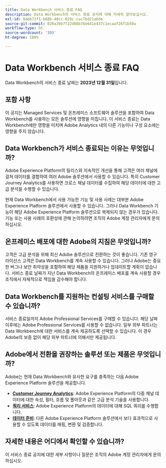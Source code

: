 ```yaml
---
title: Data Workbench 서비스 종료 FAQ
description: Data Workbench의 서비스 종료 공지에 대해 자세히 알아보십시오.
exl-id: 0abb72f1-b68b-48cc-829c-cac7bd21a6de
source-git-commit: 020a39b7f22d08b76e641e437c1ecaaf26f1b50a
workflow-type: ht
source-wordcount: '393'
ht-degree: 100%

---
```


# Data Workbench 서비스 종료 FAQ

Data Workbench의 서비스 종료 날짜는 **2023년 12월 31일**&#x200B;입니다.

## 포함 사항

이 공지는 Managed Services 및 온프레미스 소프트웨어 솔루션을 포함하여 Data Workbench를 사용하는 모든 솔루션에 영향을 미칩니다. 이 서비스 종료는 Data Workbench에만 영향을 미치며 Adobe Analytics 내의 다른 기능이나 구성 요소에는 영향을 주지 않습니다.

## Data Workbench가 서비스 종료되는 이유는 무엇입니까?

Adobe Experience Platform의 릴리스와 지속적인 개선을 통해 고객은 여러 채널에 걸쳐 데이터를 결합하여 여러 Adobe 솔루션에서 사용할 수 있습니다. 특히 Customer Journey Analytics를 사용하면 크로스 채널 데이터를 수집하여 해당 데이터에 대한 고급 분석을 수행할 수 있습니다.

현재 Data Workbench에서 사용 가능한 기능 및 사용 사례는 대부분 Adobe Experience Platform 솔루션에서 사용할 수 있습니다. 그러나 Data Workbench 기능이 해당 Adobe Experience Platform 솔루션으로 복제되지 않는 경우가 있습니다. 기능 또는 사용 사례의 호환성에 관해 논의하려면 조직의 Adobe 계정 관리자에게 문의하십시오.

## 온프레미스 배포에 대한 Adobe의 지침은 무엇입니까?

고객은 고급 분석을 위해 최신 Adobe 솔루션으로 전환하는 것이 좋습니다. 기존 영구 라이선스 고객은 Data Workbench를 계속 사용할 수 있습니다. 그러나 Adobe는 중요한 버그나 보안 취약성을 포함하여 해당 제품을 지원하거나 업데이트할 계획이 없습니다. 서비스 종료 날짜가 지난 Data Workbench의 온프레미스 배포를 계속 사용할 경우 조직에서 자체적으로 책임을 감수해야 합니다.

## Data Workbench를 지원하는 컨설팅 서비스를 구매할 수 있습니까?

서비스 종료일까지 Adobe Professional Services를 구매할 수 있습니다. 해당 날짜 이후에는 Adobe Professional Services를 사용할 수 없습니다. 일부 외부 파트너는 Data Workbench에 대한 서비스를 계속 제공하도록 선택할 수 있습니다. 이 경우 Adobe의 보증 없이 해당 외부 파트너에 의해서만 제공됩니다.

## Adobe에서 전환을 권장하는 솔루션 또는 제품은 무엇입니까?

Adobe는 현재 Data Workbench와 유사한 요구를 충족하는 다음 Adobe Experience Platform 솔루션을 제공합니다.

* [**Customer Journey Analytics**](https://experienceleague.adobe.com/docs/analytics-platform/using/cja-landing.html?lang=ko): Adobe Experience Platform의 다중 채널 데이터에 대한 속성, 필터, 흐름 및 폴아웃과 같은 고급 분석 기술을 사용합니다.
* [**쿼리 서비스**](https://experienceleague.adobe.com/docs/experience-platform/query/home.html?lang=ko-KR): Adobe Experience Platform의 데이터에 대해 SQL 쿼리를 수행합니다.
* [**데이터 준비**](https://experienceleague.adobe.com/docs/experience-platform/data-prep/home.html?lang=ko-KR): 다른 Adobe Experience Platform 솔루션에서 보다 효과적으로 사용할 수 있도록 데이터를 매핑, 변환 및 검증합니다.

## 자세한 내용은 어디에서 확인할 수 있습니까?

이 서비스 종료 공지에 대한 세부 사항이나 질문은 조직의 Adobe 계정 관리자에게 문의하십시오.
